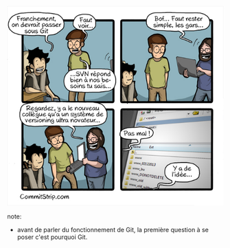 ![CommitStrip](assets/commitStrip.jpg)

note:
- avant de parler du fonctionnement de Git, la première question à se poser c'est pourquoi Git.
